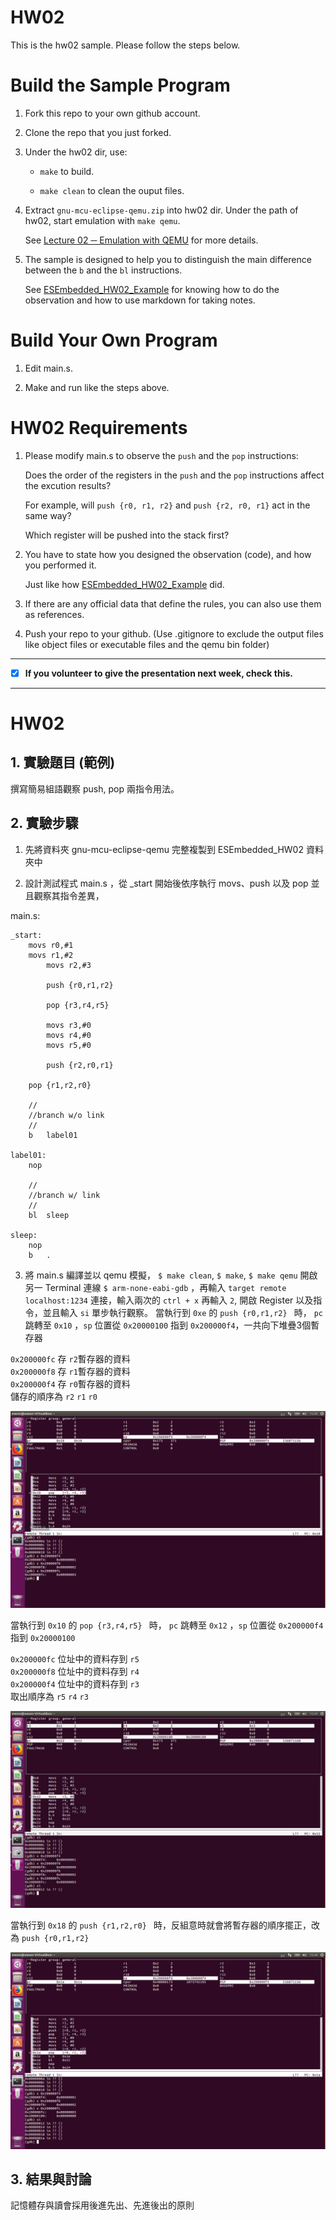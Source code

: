 HW02
===
This is the hw02 sample. Please follow the steps below.

# Build the Sample Program

1. Fork this repo to your own github account.

2. Clone the repo that you just forked.

3. Under the hw02 dir, use:

	* `make` to build.

	* `make clean` to clean the ouput files.

4. Extract `gnu-mcu-eclipse-qemu.zip` into hw02 dir. Under the path of hw02, start emulation with `make qemu`.

	See [Lecture 02 ─ Emulation with QEMU] for more details.

5. The sample is designed to help you to distinguish the main difference between the `b` and the `bl` instructions.  

	See [ESEmbedded_HW02_Example] for knowing how to do the observation and how to use markdown for taking notes.

# Build Your Own Program

1. Edit main.s.

2. Make and run like the steps above.

# HW02 Requirements

1. Please modify main.s to observe the `push` and the `pop` instructions:  

	Does the order of the registers in the `push` and the `pop` instructions affect the excution results?  

	For example, will `push {r0, r1, r2}` and `push {r2, r0, r1}` act in the same way?  

	Which register will be pushed into the stack first?

2. You have to state how you designed the observation (code), and how you performed it.  

	Just like how [ESEmbedded_HW02_Example] did.

3. If there are any official data that define the rules, you can also use them as references.

4. Push your repo to your github. (Use .gitignore to exclude the output files like object files or executable files and the qemu bin folder)

[Lecture 02 ─ Emulation with QEMU]: http://www.nc.es.ncku.edu.tw/course/embedded/02/#Emulation-with-QEMU
[ESEmbedded_HW02_Example]: https://github.com/vwxyzjimmy/ESEmbedded_HW02_Example

--------------------

- [x] **If you volunteer to give the presentation next week, check this.**

--------------------

HW02 
===
## 1. 實驗題目 (範例)
撰寫簡易組語觀察 push, pop 兩指令用法。
## 2. 實驗步驟
1. 先將資料夾 gnu-mcu-eclipse-qemu 完整複製到 ESEmbedded_HW02 資料夾中

2. 設計測試程式 main.s ，從 _start 開始後依序執行 movs、push 以及 pop 並且觀察其指令差異，



main.s:

```assembly
_start:
	movs r0,#1
	movs r1,#2
    	movs r2,#3

    	push {r0,r1,r2}

    	pop {r3,r4,r5}

    	movs r3,#0
    	movs r4,#0
    	movs r5,#0
    
    	push {r2,r0,r1}

 	pop {r1,r2,r0}

	//
	//branch w/o link
	//
	b	label01

label01:
	nop

	//
	//branch w/ link
	//
	bl	sleep

sleep:
	nop
	b	.
```

3. 將 main.s 編譯並以 qemu 模擬， `$ make clean`, `$ make`, `$ make qemu`
開啟另一 Terminal 連線 `$ arm-none-eabi-gdb` ，再輸入 `target remote localhost:1234` 連接，輸入兩次的 `ctrl + x` 再輸入 `2`, 開啟 Register 以及指令，並且輸入 `si` 單步執行觀察。
當執行到 `0xe` 的 `push {r0,r1,r2} ` 時， `pc` 跳轉至 `0x10` ，`sp` 位置從 `0x20000100` 指到 `0x200000f4`，一共向下堆疊3個暫存器  

`0x200000fc` 存 `r2`暫存器的資料  
`0x200000f8` 存 `r1`暫存器的資料  
`0x200000f4` 存 `r0`暫存器的資料  
儲存的順序為 `r2` `r1` `r0`

![](https://github.com/EasonDowYo/ESEmbedded_HW02/blob/master/img/push_r0_r2.png)
      
當執行到 `0x10` 的 `pop {r3,r4,r5} ` 時， `pc` 跳轉至 `0x12` ，`sp` 位置從 `0x200000f4` 指到 `0x20000100`

`0x200000fc` 位址中的資料存到 `r5`  
`0x200000f8` 位址中的資料存到 `r4`  
`0x200000f4` 位址中的資料存到 `r3`  
取出順序為 `r5` `r4` `r3`

![](https://github.com/EasonDowYo/ESEmbedded_HW02/blob/master/img/pop_r3_r5.png)

當執行到 `0x18` 的 `push {r1,r2,r0} ` 時，反組意時就會將暫存器的順序擺正，改為 `push {r0,r1,r2} `

![](https://github.com/EasonDowYo/ESEmbedded_HW02/blob/master/img/push_r1_r2_r0.png)

## 3. 結果與討論
記憶體存與讀會採用後進先出、先進後出的原則
